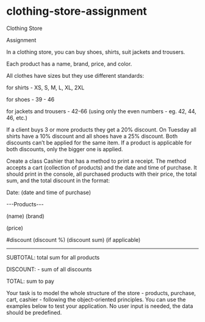 # clothing-store-assignment

Clothing Store

Assignment

In a clothing store, you can buy shoes, shirts, suit jackets and trousers.

Each product has a name, brand, price, and color. 

All clothes have sizes but they use different standards:

for shirts - XS, S, M, L, XL, 2XL

for shoes - 39 - 46

for jackets and trousers - 42-66 (using only the even numbers - eg. 42, 44, 46, etc.)

If a client buys 3 or more products they get a 20% discount. On Tuesday all shirts have a 10% discount and all shoes have a 25% discount. Both discounts can’t be applied for the same item. If a product is applicable for both discounts, only the bigger one is applied.

Create a class Cashier that has a method to print a receipt. The method accepts a cart (collection of products) and the date and time of purchase. It should print in the console, all purchased products with their price, the total sum, and the total discount in the format:

Date: (date and time of purchase)

---Products---


(name) (brand)

(price)

#discount (discount %) (discount sum) (if applicable)

-----------------------------------------------------------------------------------

SUBTOTAL: total sum for all products

DISCOUNT: - sum of all discounts

TOTAL: sum to pay


Your task is to model the whole structure of the store - products, purchase, cart, cashier - following the object-oriented principles. You can use the examples below to test your application. No user input is needed, the data should be predefined.
